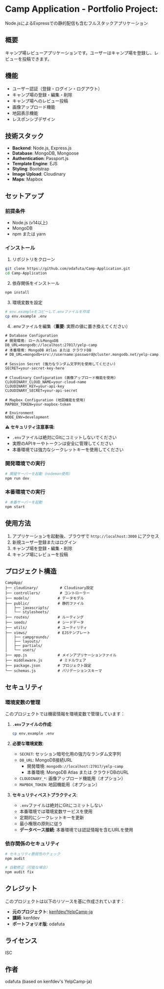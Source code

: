 # Camp Application - Portfolio Project:
Node.jsによるExpressでの静的配信も含むフルスタックアプリケーション

## 概要
キャンプ場レビューアプリケーションです。ユーザーはキャンプ場を登録し、レビューを投稿できます。

## 機能
- ユーザー認証（登録・ログイン・ログアウト）
- キャンプ場の登録・編集・削除
- キャンプ場へのレビュー投稿
- 画像アップロード機能
- 地図表示機能
- レスポンシブデザイン

## 技術スタック
- **Backend**: Node.js, Express.js
- **Database**: MongoDB, Mongoose
- **Authentication**: Passport.js
- **Template Engine**: EJS
- **Styling**: Bootstrap
- **Image Upload**: Cloudinary
- **Maps**: Mapbox

## セットアップ

### 前提条件
- Node.js (v14以上)
- MongoDB
- npm または yarn

### インストール

1. リポジトリをクローン
```bash
git clone https://github.com/odafuta/Camp-Application.git
cd Camp-Application
```

2. 依存関係をインストール
```bash
npm install
```

3. 環境変数を設定
```bash
# env.exampleをコピーして.envファイルを作成
cp env.example .env
```

4. .envファイルを編集（**重要**: 実際の値に置き換えてください）
```env
# Database Configuration
# 開発環境: ローカルMongoDB
DB_URL=mongodb://localhost:27017/yelp-camp
# 本番環境: MongoDB Atlas または クラウドDB
# DB_URL=mongodb+srv://username:password@cluster.mongodb.net/yelp-camp

# Session Secret (強力なランダム文字列を使用してください)
SECRET=your-secret-key-here

# Cloudinary Configuration (画像アップロード機能を使用)
CLOUDINARY_CLOUD_NAME=your-cloud-name
CLOUDINARY_KEY=your-api-key
CLOUDINARY_SECRET=your-api-secret

# Mapbox Configuration (地図機能を使用)
MAPBOX_TOKEN=your-mapbox-token

# Environment
NODE_ENV=development
```

**⚠️ セキュリティ注意事項:**
- `.env`ファイルは絶対にGitにコミットしないでください
- 実際のAPIキーやトークンは安全に管理してください
- 本番環境では強力なシークレットキーを使用してください

### 開発環境での実行

```bash
# 開発サーバーを起動（nodemon使用）
npm run dev
```

### 本番環境での実行

```bash
# 本番サーバーを起動
npm start
```

## 使用方法

1. アプリケーションを起動後、ブラウザで `http://localhost:3000` にアクセス
2. 新規ユーザー登録またはログイン
3. キャンプ場を登録・編集・削除
4. キャンプ場にレビューを投稿

## プロジェクト構造

```
CampApp/
├── cloudinary/          # Cloudinary設定
├── controllers/         # コントローラー
├── models/             # データモデル
├── public/             # 静的ファイル
│   ├── javascripts/
│   └── stylesheets/
├── routes/             # ルーティング
├── seeds/              # シードデータ
├── utils/              # ユーティリティ
├── views/              # EJSテンプレート
│   ├── campgrounds/
│   ├── layouts/
│   ├── partials/
│   └── users/
├── app.js              # メインアプリケーションファイル
├── middleware.js        # ミドルウェア
├── package.json        # プロジェクト設定
└── schemas.js          # バリデーションスキーマ
```

## セキュリティ

### 環境変数の管理
このプロジェクトでは機密情報を環境変数で管理しています：

1. **`.env`ファイルの作成**:
   ```bash
   cp env.example .env
   ```

2. **必要な環境変数**:
   - `SECRET`: セッション暗号化用の強力なランダム文字列
   - `DB_URL`: MongoDB接続URL
     - 開発環境: `mongodb://localhost:27017/yelp-camp`
     - 本番環境: MongoDB Atlas または クラウドDBのURL
   - `CLOUDINARY_*`: 画像アップロード機能用（オプション）
   - `MAPBOX_TOKEN`: 地図機能用（オプション）

3. **セキュリティベストプラクティス**:
   - `.env`ファイルは絶対にGitにコミットしない
   - 本番環境では環境変数サービスを使用
   - 定期的にシークレットキーを更新
   - 最小権限の原則に従う
   - **データベース接続**: 本番環境では認証情報を含むURLを使用

### 依存関係のセキュリティ
```bash
# セキュリティ脆弱性のチェック
npm audit

# 自動修正（可能な場合）
npm audit fix
```

## クレジット

このプロジェクトは以下のリソースを基に作成されています：

- **元のプロジェクト**: [kenfdev/YelpCamp-ja](https://github.com/kenfdev/YelpCamp-ja)
- **講師**: kenfdev
- **ポートフォリオ版**: odafuta

## ライセンス
ISC

## 作者
odafuta (based on kenfdev's YelpCamp-ja) 